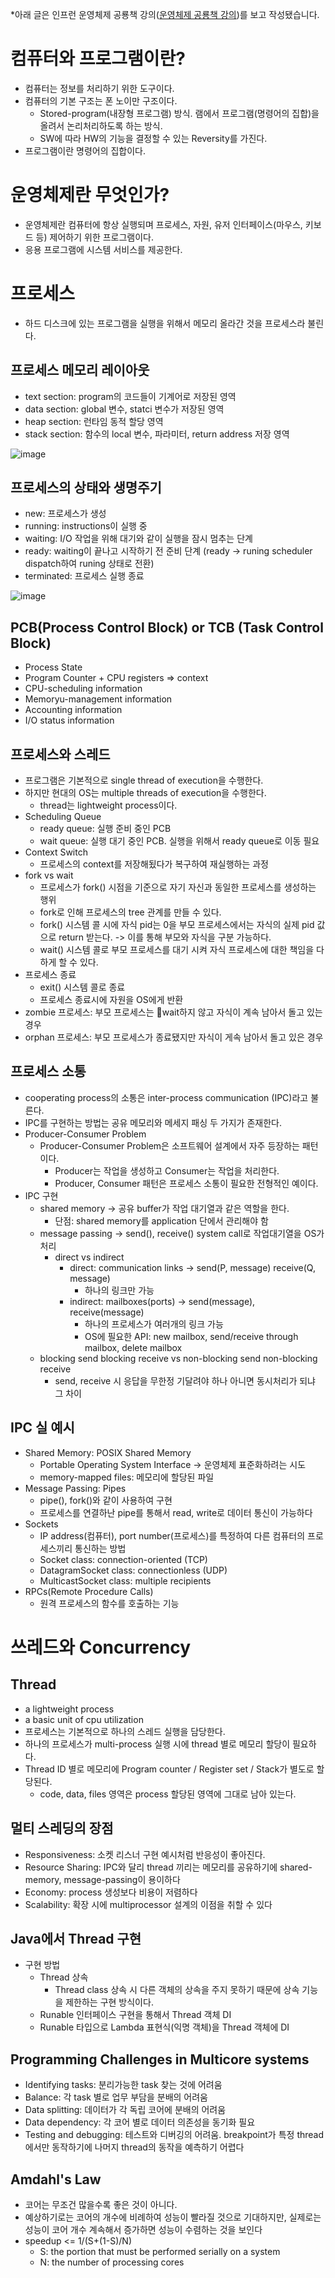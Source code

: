 *아래 글은 인프런 운영체제 공룡책 강의([운영체제 공룡책 강의](https://www.inflearn.com/course/lecture?courseSlug=%EC%9A%B4%EC%98%81%EC%B2%B4%EC%A0%9C-%EA%B3%B5%EB%A3%A1%EC%B1%85-%EC%A0%84%EA%B3%B5%EA%B0%95%EC%9D%98))를 보고 작성됐습니다.

# 컴퓨터와 프로그램이란?
- 컴퓨터는 정보를 처리하기 위한 도구이다.
- 컴퓨터의 기본 구조는 폰 노이만 구조이다.
  - Stored-program(내장형 프로그램) 방식. 램에서 프로그램(명령어의 집합)을 올려서 논리처리하도록 하는 방식.
  - SW에 따라 HW의 기능을 결정할 수 있는 Reversity를 가진다.
- 프로그램이란 명령어의 집합이다.
  
# 운영체제란 무엇인가?
- 운영체제란 컴퓨터에 항상 실행되며 프로세스, 자원, 유저 인터페이스(마우스, 키보드 등) 제어하기 위한 프로그램이다.
- 응용 프로그램에 시스템 서비스를 제공한다.

# 프로세스
- 하드 디스크에 있는 프로그램을 실행을 위해서 메모리 올라간 것을 프로세스라 불린다.

## 프로세스 메모리 레이아웃
  - text section: program의 코드들이 기계어로 저장된 영역
  - data section: global 변수, statci 변수가 저장된 영역
  - heap section: 런타임 동적 할당 영역
  - stack section: 함수의 local 변수, 파라미터, return address 저장 영역

![image](https://github.com/user-attachments/assets/6338c241-30a3-47fe-8551-eae997c0e0e7)

## 프로세스의 상태와 생명주기
- new: 프로세스가 생성
- running: instructions이 실행 중
- waiting: I/O 작업을 위해 대기와 같이 실행을 잠시 멈추는 단계
- ready: waiting이 끝나고 시작하기 전 준비 단계 (ready -> runing scheduler dispatch하여 runing 상태로 전환)
- terminated: 프로세스 실행 종료

![image](https://github.com/user-attachments/assets/cb2f2151-5976-4f87-a54d-439a77c5631a)

## PCB(Process Control Block) or TCB (Task Control Block)
- Process State
- Program Counter + CPU registers => context
- CPU-scheduling information
- Memoryu-management information
- Accounting information
- I/O status information

## 프로세스와 스레드
- 프로그램은 기본적으로 single thread of execution을 수행한다.
- 하지만 현대의 OS는 multiple threads of execution을 수행한다.
  - thread는 lightweight process이다.
- Scheduling Queue
  - ready queue: 실행 준비 중인 PCB
  - wait queue: 실행 대기 중인 PCB. 실행을 위해서 ready queue로 이동 필요
- Context Switch
  - 프로세스의 context를 저장해됬다가 복구하여 재실행하는 과정
- fork vs wait
  - 프로세스가 fork() 시점을 기준으로 자기 자신과 동일한 프로세스를 생성하는 행위
  - fork로 인해 프로세스의 tree 관계를 만들 수 있다.
  - fork() 시스템 콜 시에 자식 pid는 0을 부모 프로세스에서는 자식의 실제 pid 값으로 return 받는다. -> 이를 통해 부모와 자식을 구분 가능하다.
  - wait() 시스템 콜로 부모 프로세스를 대기 시켜 자식 프로세스에 대한 책임을 다하게 할 수 있다.
- 프로세스 종료
  - exit() 시스템 콜로 종료
  - 프로세스 종료시에 자원을 OS에게 반환
- zombie 프로세스: 부모 프로세스는 wait하지 않고 자식이 계속 남아서 돌고 있는 경우
- orphan 프로세스: 부모 프로세스가 종료됐지만 자식이 게속 남아서 돌고 있은 경우

## 프로세스 소통
- cooperating process의 소통은 inter-process communication (IPC)라고 불른다.
- IPC를 구현하는 방법는 공유 메모리와 메세지 패싱 두 가지가 존재한다.
- Producer-Consumer Problem
  - Producer-Consumer Problem은 소프트웨어 설계에서 자주 등장하는 패턴이다.
    - Producer는 작업을 생성하고 Consumer는 작업을 처리한다.
    - Producer, Consumer 패턴은 프로세스 소통이 필요한 전형적인 예이다.
- IPC 구현
  - shared memory -> 공유 buffer가 작업 대기열과 같은 역할을 한다.
    - 단점: shared memory를 application 단에서 관리해야 함
  - message passing -> send(), receive() system call로 작업대기열을 OS가 처리
    - direct vs indirect
      - direct: communication links -> send(P, message) receive(Q, message)
        - 하나의 링크만 가능
      - indirect: mailboxes(ports) -> send(message), receive(message)
        - 하나의 프로세스가 여러개의 링크 가능
        - OS에 필요한 API: new mailbox, send/receive through mailbox, delete mailbox
  - blocking send blocking receive vs non-blocking send non-blocking receive
    - send, receive 시 응답을 무한정 기달려야 하나 아니면 동시처리가 되냐 그 차이

## IPC 실 예시
- Shared Memory: POSIX Shared Memory
  - Portable Operating System Interface -> 운영체제 표준화하려는 시도
  - memory-mapped files: 메모리에 할당된 파일
- Message Passing: Pipes
  - pipe(), fork()와 같이 사용하여 구현
  - 프로세스를 연결하난 pipe를 통해서 read, write로 데이터 통신이 가능하다
- Sockets
  - IP address(컴퓨터), port number(프로세스)를 특정하여 다른 컴퓨터의 프로세스끼리 통신하는 방법
  - Socket class: connection-oriented (TCP)
  - DatagramSocket class: connectionless (UDP)
  - MulticastSocket class: multiple recipients
- RPCs(Remote Procedure Calls)
  - 원격 프로세스의 함수를 호출하는 기능
 
# 쓰레드와 Concurrency

## Thread
- a lightweight process
- a basic unit of cpu utilization
- 프로세스는 기본적으로 하나의 스레드 실행을 담당한다.
- 하나의 프로세스가 multi-process 실행 시에 thread 별로 메모리 할당이 필요하다.
- Thread ID 별로 메모리에 Program counter / Register set / Stack가 별도로 할당된다.
  - code, data, files 영역은 process 할당된 영역에 그대로 남아 있는다.

## 멀티 스레딩의 장점
- Responsiveness: 소켓 리스너 구현 예시처럼 반응성이 좋아진다.
- Resource Sharing: IPC와 달리 thread 끼리는 메모리를 공유하기에 shared-memory, message-passing이 용이하다
- Economy: process 생성보다 비용이 저렴하다
- Scalability: 확장 시에 multiprocessor 설계의 이점을 취할 수 있다

## Java에서 Thread 구현
- 구현 방법
  - Thread 상속
    - Thread class 상속 시 다른 객체의 상속을 주지 못하기 때문에 상속 기능을 제한하는 구현 방식이다.
  - Runable 인터페이스 구현을 통해서 Thread 객체 DI
  - Runable 타입으로 Lambda 표현식(익명 객체)을 Thread 객체에 DI
 
## Programming Challenges in Multicore systems
- Identifying tasks: 분리가능한 task 찾는 것에 어려움
- Balance: 각 task 별로 업무 부담을 분배의 어려움
- Data splitting: 데이터가 각 독립 코어에 분배의 어려움
- Data dependency: 각 코어 별로 데이터 의존성을 동기화 필요
- Testing and debugging: 테스트와 디버깅의 어려움. breakpoint가 특정 thread에서만 동작하기에 나머지 thread의 동작을 예측하기 어렵다

## Amdahl's Law
- 코어는 무조건 많을수록 좋은 것이 아니다.
- 예상하기로는 코어의 개수에 비례하여 성능이 빨라질 것으로 기대하지만, 실제로는 성능이 코어 개수 계속해서 증가하면 성능이 수렴하는 것을 보인다
- speedup <= 1/(S+(1-S)/N)
  - S: the portion that must be performed serially on a system
  - N: the number of processing cores
